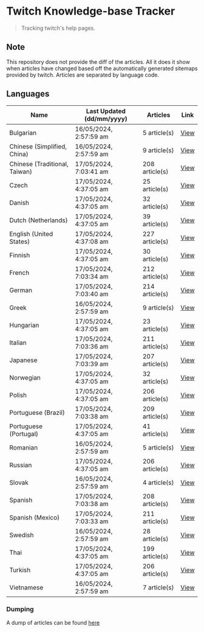 # Twitch Knowledge-base Tracker
> Tracking twitch's help pages. 

## Note
This repository does not provide the diff of the articles. All it does it show when articles have changed based
off the automatically generated sitemaps provided by twitch. Articles are separated by language code.

## Languages

| Name                          | Last Updated (dd/mm/yyyy) | Articles       | Link                   |
|-------------------------------|---------------------------|----------------|------------------------|
| Bulgarian                     | 16/05/2024, 2:57:59 am    | 5 article(s)   | [View](docs/bg.md)     |
| Chinese (Simplified, China)   | 16/05/2024, 2:57:59 am    | 9 article(s)   | [View](docs/zh_CN.md)  |
| Chinese (Traditional, Taiwan) | 17/05/2024, 7:03:41 am    | 208 article(s) | [View](docs/zh_TW.md)  |
| Czech                         | 17/05/2024, 4:37:05 am    | 25 article(s)  | [View](docs/cs.md)     |
| Danish                        | 17/05/2024, 4:37:05 am    | 32 article(s)  | [View](docs/da.md)     |
| Dutch (Netherlands)           | 17/05/2024, 4:37:05 am    | 39 article(s)  | [View](docs/nl_NL.md)  |
| English (United States)       | 17/05/2024, 4:37:08 am    | 227 article(s) | [View](docs/en_US.md)  |
| Finnish                       | 17/05/2024, 4:37:05 am    | 30 article(s)  | [View](docs/fi.md)     |
| French                        | 17/05/2024, 7:03:34 am    | 212 article(s) | [View](docs/fr.md)     |
| German                        | 17/05/2024, 7:03:40 am    | 214 article(s) | [View](docs/de.md)     |
| Greek                         | 16/05/2024, 2:57:59 am    | 9 article(s)   | [View](docs/el.md)     |
| Hungarian                     | 17/05/2024, 4:37:05 am    | 23 article(s)  | [View](docs/hu.md)     |
| Italian                       | 17/05/2024, 7:03:36 am    | 211 article(s) | [View](docs/it.md)     |
| Japanese                      | 17/05/2024, 7:03:39 am    | 207 article(s) | [View](docs/ja.md)     |
| Norwegian                     | 17/05/2024, 4:37:05 am    | 32 article(s)  | [View](docs/no.md)     |
| Polish                        | 17/05/2024, 4:37:05 am    | 206 article(s) | [View](docs/pl.md)     |
| Portuguese (Brazil)           | 17/05/2024, 7:03:38 am    | 209 article(s) | [View](docs/pt_BR.md)  |
| Portuguese (Portugal)         | 17/05/2024, 4:37:05 am    | 41 article(s)  | [View](docs/pt_PT.md)  |
| Romanian                      | 16/05/2024, 2:57:59 am    | 5 article(s)   | [View](docs/ro.md)     |
| Russian                       | 17/05/2024, 4:37:05 am    | 206 article(s) | [View](docs/ru.md)     |
| Slovak                        | 16/05/2024, 2:57:59 am    | 4 article(s)   | [View](docs/sk.md)     |
| Spanish                       | 17/05/2024, 7:03:38 am    | 208 article(s) | [View](docs/es.md)     |
| Spanish (Mexico)              | 17/05/2024, 7:03:33 am    | 211 article(s) | [View](docs/es_MX.md)  |
| Swedish                       | 16/05/2024, 2:57:59 am    | 28 article(s)  | [View](docs/sv.md)     |
| Thai                          | 17/05/2024, 4:37:05 am    | 199 article(s) | [View](docs/th.md)     |
| Turkish                       | 17/05/2024, 4:37:05 am    | 206 article(s) | [View](docs/tr.md)     |
| Vietnamese                    | 16/05/2024, 2:57:59 am    | 7 article(s)   | [View](docs/vi.md)     |

### Dumping
A dump of articles can be found [here](docs/RAW.md)